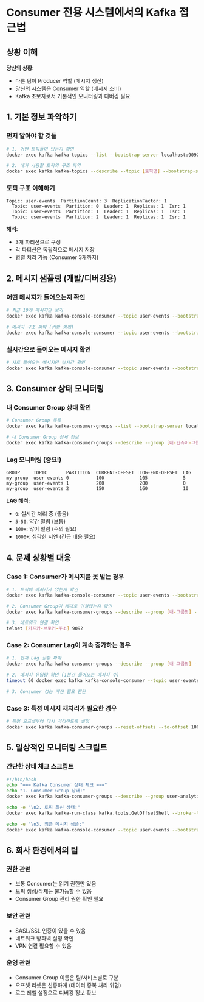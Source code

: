 # Consumer 전용 시스템에서의 Kafka 접근법

## 상황 이해

**당신의 상황:**
- 다른 팀이 Producer 역할 (메시지 생산)
- 당신의 시스템은 Consumer 역할 (메시지 소비)
- Kafka 초보자로서 기본적인 모니터링과 디버깅 필요

## 1. 기본 정보 파악하기

### 먼저 알아야 할 것들
```bash
# 1. 어떤 토픽들이 있는지 확인
docker exec kafka kafka-topics --list --bootstrap-server localhost:9092

# 2. 내가 사용할 토픽의 구조 파악
docker exec kafka kafka-topics --describe --topic [토픽명] --bootstrap-server localhost:9092
```

### 토픽 구조 이해하기
```
Topic: user-events  PartitionCount: 3  ReplicationFactor: 1
  Topic: user-events  Partition: 0  Leader: 1  Replicas: 1  Isr: 1
  Topic: user-events  Partition: 1  Leader: 1  Replicas: 1  Isr: 1
  Topic: user-events  Partition: 2  Leader: 1  Replicas: 1  Isr: 1
```

**해석:**
- 3개 파티션으로 구성
- 각 파티션은 독립적으로 메시지 저장
- 병렬 처리 가능 (Consumer 3개까지)

## 2. 메시지 샘플링 (개발/디버깅용)

### 어떤 메시지가 들어오는지 확인
```bash
# 최근 10개 메시지만 보기
docker exec kafka kafka-console-consumer --topic user-events --bootstrap-server localhost:9092 --max-messages 10

# 메시지 구조 파악 (키와 함께)
docker exec kafka kafka-console-consumer --topic user-events --bootstrap-server localhost:9092 --from-beginning --max-messages 5 --property print.key=true --property key.separator=" | "
```

### 실시간으로 들어오는 메시지 확인
```bash
# 새로 들어오는 메시지만 실시간 확인
docker exec kafka kafka-console-consumer --topic user-events --bootstrap-server localhost:9092 --property print.timestamp=true
```

## 3. Consumer 상태 모니터링

### 내 Consumer Group 상태 확인
```bash
# Consumer Group 목록
docker exec kafka kafka-consumer-groups --list --bootstrap-server localhost:9092

# 내 Consumer Group 상세 정보
docker exec kafka kafka-consumer-groups --describe --group [내-컨슈머-그룹명] --bootstrap-server localhost:9092
```

### Lag 모니터링 (중요!)
```
GROUP     TOPIC       PARTITION  CURRENT-OFFSET  LOG-END-OFFSET  LAG
my-group  user-events 0          100             105             5
my-group  user-events 1          200             200             0
my-group  user-events 2          150             160             10
```

**LAG 해석:**
- `0`: 실시간 처리 중 (좋음)
- `5-50`: 약간 밀림 (보통)
- `100+`: 많이 밀림 (주의 필요)
- `1000+`: 심각한 지연 (긴급 대응 필요)

## 4. 문제 상황별 대응

### Case 1: Consumer가 메시지를 못 받는 경우
```bash
# 1. 토픽에 메시지가 있는지 확인
docker exec kafka kafka-console-consumer --topic user-events --bootstrap-server localhost:9092 --from-beginning --max-messages 1

# 2. Consumer Group이 제대로 연결됐는지 확인
docker exec kafka kafka-consumer-groups --describe --group [내-그룹명] --bootstrap-server localhost:9092

# 3. 네트워크 연결 확인
telnet [카프카-브로커-주소] 9092
```

### Case 2: Consumer Lag이 계속 증가하는 경우
```bash
# 1. 현재 Lag 상황 파악
docker exec kafka kafka-consumer-groups --describe --group [내-그룹명] --bootstrap-server localhost:9092

# 2. 메시지 유입량 확인 (1분간 들어오는 메시지 수)
timeout 60 docker exec kafka kafka-console-consumer --topic user-events --bootstrap-server localhost:9092 | wc -l

# 3. Consumer 성능 개선 필요 판단
```

### Case 3: 특정 메시지 재처리가 필요한 경우
```bash
# 특정 오프셋부터 다시 처리하도록 설정
docker exec kafka kafka-consumer-groups --reset-offsets --to-offset 100 --group [내-그룹명] --topic user-events --partition 0 --bootstrap-server localhost:9092 --execute
```

## 5. 일상적인 모니터링 스크립트

### 간단한 상태 체크 스크립트
```bash
#!/bin/bash
echo "=== Kafka Consumer 상태 체크 ==="
echo "1. Consumer Group 상태:"
docker exec kafka kafka-consumer-groups --describe --group user-analytics-group --bootstrap-server localhost:9092

echo -e "\n2. 토픽 최신 상태:"
docker exec kafka kafka-run-class kafka.tools.GetOffsetShell --broker-list localhost:9092 --topic user-events

echo -e "\n3. 최근 메시지 샘플:"
docker exec kafka kafka-console-consumer --topic user-events --bootstrap-server localhost:9092 --max-messages 3 --property print.timestamp=true
```

## 6. 회사 환경에서의 팁

### 권한 관련
- 보통 Consumer는 읽기 권한만 있음
- 토픽 생성/삭제는 불가능할 수 있음
- Consumer Group 관리 권한 확인 필요

### 보안 관련
- SASL/SSL 인증이 있을 수 있음
- 네트워크 방화벽 설정 확인
- VPN 연결 필요할 수 있음

### 운영 관련
- Consumer Group 이름은 팀/서비스별로 구분
- 오프셋 리셋은 신중하게 (데이터 중복 처리 위험)
- 로그 레벨 설정으로 디버깅 정보 확보